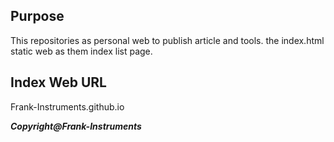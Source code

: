 ## Purpose
This repositories as personal web to publish article and tools. the index.html static web as them index list page.
## Index Web URL
Frank-Instruments.github.io

***Copyright@Frank-Instruments***
